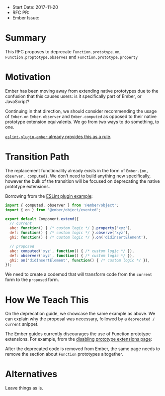 - Start Date: 2017-11-20
- RFC PR:
- Ember Issue:

# Summary

This RFC proposes to deprecate `Function.prototype.on`,
`Function.proptotype.observes` and `Function.prototype.property`

# Motivation

Ember has been moving away from extending native prototypes due to the confusion
that this causes users: is it specifically part of Ember, or JavaScript?

Continuing in that direction, we should consider recommending the usage of
`Ember.on` `Ember.observer` and `Ember.computed` as opposed to their native
prototype extension equivalents. We go from two ways to do something, to one.


[`eslint-plugin-ember` already provides this as a rule](https://github.com/ember-cli/eslint-plugin-ember/blob/master/docs/rules/no-function-prototype-extensions.md).

# Transition Path

The replacement functionality already exists in the form of `Ember.{on, observer, computed}`.
We don't need to build anything new specifically, however the bulk of the transition will be
focused on deprecating the native prototype extensions.

Borrowing from the [ESLint plugin example](https://github.com/ember-cli/eslint-plugin-ember/blob/master/docs/rules/no-function-prototype-extensions.md):

```js
import { computed, observer } from '@ember/object';
import { on } from '@ember/object/evented';

export default Component.extend({
  // current
  abc: function() { /* custom logic */ }.property('xyz'),
  def: function() { /* custom logic */ }.observe('xyz'),
  ghi: function() { /* custom logic */ }.on('didInsertElement'),

  // proposed
  abc: computed('xyz', function() { /* custom logic */ }),
  def: observer('xyz', function() { /* custom logic */ }),
  ghi: on('didInsertElement', function() { /* custom logic */ }),
});
```

We need to create a codemod that will transform code from the `current` form to the
`proposed` form.

# How We Teach This

On the deprecation guide, we showcase the same example as above. We can explain why
the proposal was necessary, followed by a `deprecated / current` snippet.

The Ember guides currently discourages the use of Function prototype extensions.
For example, from the [disabling prototype extensions page](https://guides.emberjs.com/v2.17.0/configuring-ember/disabling-prototype-extensions/):

After the deprecated code is removed from Ember, the same page needs to remove the section
about `Function` prototypes altogether.

# Alternatives

Leave things as is.
